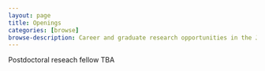 ```yaml
---
layout: page
title: Openings
categories: [browse]
browse-description: Career and graduate research opportunities in the Joint MURI-AUSMURI
---
```

Postdoctoral reseach fellow TBA